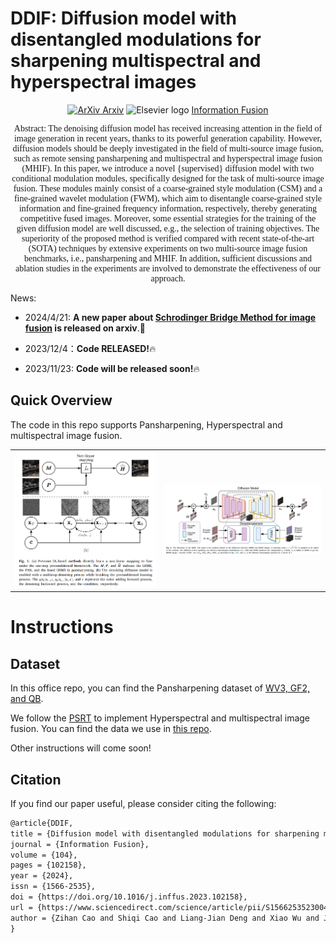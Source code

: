 # DDIF: Diffusion model with disentangled modulations for sharpening multispectral and hyperspectral images

<div style="text-align: center;">
  <a href="https://www.arxiv.org/">
    <img src="https://img.shields.io/badge/arXiv-red.svg?style=flat" alt="ArXiv">
  </a>
    <a href="https://arxiv.org/abs/2304.04774">Arxiv</a>
    <img class="gh-logo" src="https://sciencedirect.elseviercdn.cn/shared-assets/24/images/elsevier-non-solus-new-grey.svg" alt="Elsevier logo" height="48" width="54">
    <a href="https://www.sciencedirect.com/science/article/abs/pii/S1566253523004748">Information Fusion
    </a>
</div>
<p style="text-align: center; font-family: 'Times New Roman';">
  </a>
    Abstract:
    The denoising diffusion model has received increasing attention in the field of image generation in recent years, thanks to its powerful generation capability. However, diffusion models should be deeply investigated in the field of multi-source image fusion, such as remote sensing pansharpening and multispectral and hyperspectral image fusion (MHIF). 
    In this paper, we introduce a novel {supervised} diffusion model with two conditional modulation modules, specifically designed for the task of multi-source image fusion. 
    These modules mainly consist of a coarse-grained style modulation (CSM) and a fine-grained wavelet modulation (FWM), which aim to disentangle coarse-grained style information and fine-grained frequency information, respectively, thereby generating competitive fused images. Moreover, some essential strategies for the training of the given diffusion model are well discussed, e.g., the selection of training objectives. 
    The superiority of the proposed method is verified compared with recent state-of-the-art (SOTA) techniques by extensive experiments on two multi-source image fusion benchmarks, i.e., pansharpening and MHIF. In addition, sufficient discussions and ablation studies in the experiments are involved to demonstrate the effectiveness of our approach. 
</a>
</p>

News:
- 2024/4/21: **A new paper about [Schrodinger Bridge Method for image fusion](https://arxiv.org/abs/2404.11416) is released on arxiv**.🤗

- 2023/12/4：**Code RELEASED!**:fire: 

- 2023/11/23: **Code will be released soon!**:fire: 

## Quick Overview

The code in this repo supports Pansharpening, Hyperspectral and multispectral image fusion.

<table><tr>
<td><img src="https://raw.githubusercontent.com/294coder/blog_img_bed/main/img3/202311232300466.png" border=0></td>
<td><img src="https://raw.githubusercontent.com/294coder/blog_img_bed/main/img3/202311232301434.png" border=0></td>
</tr></table>

# Instructions

## Dataset

In this office repo, you can find the Pansharpening dataset of [WV3, GF2, and QB](https://github.com/liangjiandeng/PanCollection).

We follow the [PSRT](https://ieeexplore.ieee.org/document/10044141) to implement Hyperspectral and multispectral image fusion. You can find the data we use in [this repo](https://github.com/shangqideng/PSRT).

Other instructions will come soon!


## Citation

If you find our paper useful, please consider citing the following:

```tex
@article{DDIF,
title = {Diffusion model with disentangled modulations for sharpening multispectral and hyperspectral images},
journal = {Information Fusion},
volume = {104},
pages = {102158},
year = {2024},
issn = {1566-2535},
doi = {https://doi.org/10.1016/j.inffus.2023.102158},
url = {https://www.sciencedirect.com/science/article/pii/S1566253523004748},
author = {Zihan Cao and Shiqi Cao and Liang-Jian Deng and Xiao Wu and Junming Hou and Gemine Vivone},
}
```

